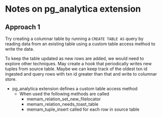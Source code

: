 # Notes on pg_analytica extension

## Approach 1

Try creating a columnar table by running a `CREATE TABLE AS` query by reading data from
an existing table using a custom table access method to write the data.

To keep the table updated as new rows are added, we would need to explore other techniques.
May create a hook that periodically writes new tuples from source table. 
Maybe we can keep track of the oldest txn id ingested and query rows with txn id greater than that and write to columnar store.

 - pg_analytica extension defines a custom table access method
    - When used the following methods are called
        - memam_relation_set_new_filelocator
        - memam_relation_needs_toast_table
        - memam_tuple_insert called for each row in source table